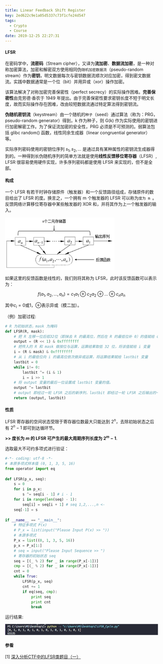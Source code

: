 ```yaml
---
title: Linear Feedback Shift Register
key: 2ed622c9e1a05d5337c73f1cfe24d547
tags:
  - Crypto
  - Course
date: 2019-12-25 22:27:31
---
```


#### LFSR

在密码学中，**流密码**（Stream cipher），又译为**流加密**、**数据流加密**，是一种对称加密算法，加密和解密双方使用相同伪`随机加密数据流`（pseudo-random stream）作为**密钥**，明文数据每次与密钥数据流顺次对应加密，得到密文数据流。实践中数据通常是一个位（bit）并用异或（xor）操作加密。

该算法解决了对称加密完善保密性（perfect secrecy）的实际操作困难。**完善保密性**由克劳德·香农于 1949 年提出。由于完善保密性要求密钥长度不短于明文长度，故而实际操作存在困难，改由较短数据流通过特定算法得到密钥流。

**伪随机密钥流**（keystream）由一个随机的`种子`（seed）通过算法（称为：PRG，pseudo-random generator）得到，k 作为种子，则 G(k) 作为实际使用的密钥进行加密解密工作。为了保证流加密的安全性，PRG 必须是不可预测的。弱算法包括 glibc random() 函数，线性同余生成器（linear congruential generator）等。

实际序列密码使用的密钥位序列 $s_{1}, s_{2}, ...$ 是通过具有某种属性的密钥流生成器得到的。一种得到长伪随机序列的简单方法就是使用**线性反馈移位寄存器**（LFSR）, LFSR 很容易使用硬件实现，许多序列密码都是使用 LFSR 来实现的，但不是全部。

#### 构成

一个 LFSR 有若干时钟存储原件（触发器）和一个反馈路径组成，存储原件的数目给出了 LFSR 的度。换言之，一个拥有 m 个触发器的 LFSR 可以称为`度为 m `。反馈网络计算移位寄存器中某些触发器的 XOR 和，并将其作为上一个触发器的输入。

![](/assets/images/move/2019-12-25-22-43-20.png)

如果这里的反馈函数是线性的，我们则将其称为 LFSR，此时该反馈函数可以表示为：

$$ f(a_{1},a_{2}, ..., a_{n}) = c_{1}a_{1} \oplus c_{2}a_{2} \oplus ... \oplus c_{n}a_{n}$$

其中$c_{i}=0$或$1$，$⊕$表示异或（模二加）。

（例）加密过程:

```py
# R 为初始状态，mask 为掩码
def LFSR(R, mask):
    # 把 R 左移一位后低32位（即抹去 R 的最高位，然后在 R 的最低位补 0）的值赋给 output 变量
    output = (R << 1) & 0xffffffff
    # 把传入的 R 和 mask 做按位与运算，运算结果取低 32 位，将该值赋给 i 变量
    i = (R & mask) & 0xffffffff
    # 从 i 的最低位向 i 的最高位依次做异或运算，将运算结果赋给 lastbit 变量
    lastbit = 0
    while i!= 0:
        lastbit ^= (i & 1)
        i = i >> 1
    # 将 output 变量的最后一位设置成 lastbit 变量的值。
    output ^= lastbit 
    # output 即经过一轮 LFSR 之后的新序列，lastbit 即经过一轮 LFSR 之后输出的一位
    return (output, lastbit)
```

#### 性质

LFSR 寄存器的空间状态受限于寄存器位数最大只能达到 $2^{n}$，去除初始状态之后有 $2^{n}-1$ 即可到达循环节。

**>> 度长为 $m$ 的 LFSR 可产生的最大周期序列长度为 $2^{m}-1$**.

选取最大不可约多项式进行验证：

```py
#-*- coding: utf-8 -*-
# 本原多项式样本值 (0, 1, 3, 5, 16)
from operator import eq

def LFSR(p_x, seq):
    s = 0
    for i in p_x:
        s ^= seq[i - 1] # i - 1
    for i in range(len(seq) - 1):
        seq[i] = seq[i + 1] # seq 1,2,...,n <-
    seq[-1] = s

if __name__ == "__main__":
    # 特征多项式 P(x)
    # P_x = list(input("Please Input P(x) >> "))
    # 本源多项式
    P_x = list((0, 1, 3, 5, 16))
    p_x = P_x[1:]
    # seq = input("Please Input Sequence >> ")
    # 寄存器的初始状态 seq
    seq = [(_ % 2) for _ in range(P_x[-1])]
    cmp = [(_ % 2) for _ in range(P_x[-1])]
    cnt = 0
    while True:
        LFSR(p_x, seq)
        cnt += 1
        if eq(seq, cmp):
            print seq
            print cnt
            break
```

运行结果:

![](/assets/images/move/2019-12-25-23-15-45.png)


#### 参看

\[1\] [深入分析CTF中的LFSR类题目（一）](https://www.anquanke.com/post/id/181811)


